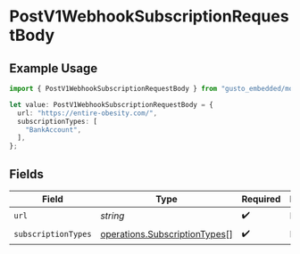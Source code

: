 # PostV1WebhookSubscriptionRequestBody

## Example Usage

```typescript
import { PostV1WebhookSubscriptionRequestBody } from "gusto_embedded/models/operations";

let value: PostV1WebhookSubscriptionRequestBody = {
  url: "https://entire-obesity.com/",
  subscriptionTypes: [
    "BankAccount",
  ],
};
```

## Fields

| Field                                                                          | Type                                                                           | Required                                                                       | Description                                                                    |
| ------------------------------------------------------------------------------ | ------------------------------------------------------------------------------ | ------------------------------------------------------------------------------ | ------------------------------------------------------------------------------ |
| `url`                                                                          | *string*                                                                       | :heavy_check_mark:                                                             | N/A                                                                            |
| `subscriptionTypes`                                                            | [operations.SubscriptionTypes](../../models/operations/subscriptiontypes.md)[] | :heavy_check_mark:                                                             | N/A                                                                            |